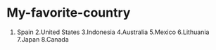 # My-favorite-country
1. Spain
2.United States
3.Indonesia
4.Australia
5.Mexico
6.Lithuania
7.Japan
8.Canada





